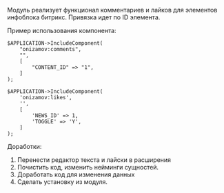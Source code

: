 Модуль реализует функционал комментариев и лайков для элементов инфоблока битрикс.
Привязка идет по ID элемента.

Пример использования компонента:

```
$APPLICATION->IncludeComponent(
    "onizamov:comments",
    "",
    [
        "CONTENT_ID" => "1",
    ]
);

$APPLICATION->IncludeComponent(
    'onizamov:likes',
    '',
    [
        'NEWS_ID' => 1,
        'TOGGLE' => 'Y',
    ]
);
```

Доработки:

1. Перенести редактор текста и лайски в расширения
2. Почистить код, изменить нейминги сущностей.
3. Доработать код для изменения данных
4. Сделать установку из модуля.
